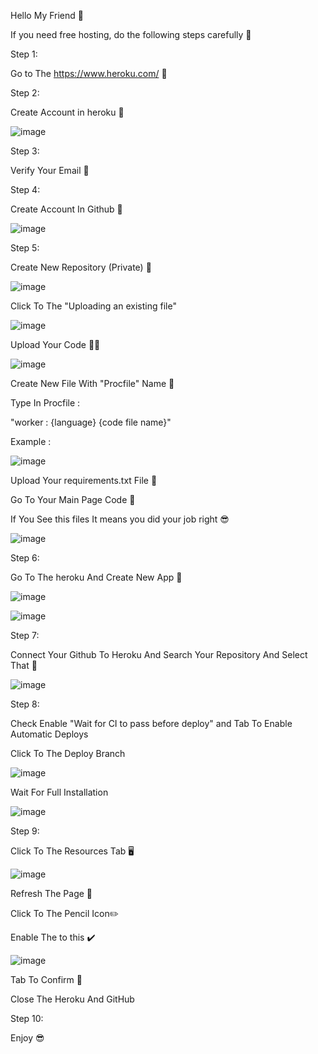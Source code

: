 Hello My Friend 👋

If you need free hosting, do the following steps carefully 📰

Step 1:

Go to The https://www.heroku.com/ 🔗

Step 2:

Create Account in heroku 💾

![image](https://user-images.githubusercontent.com/110986239/202133109-80b49e33-d76a-4e97-9f30-19858ce0d22c.png)

Step 3: 

Verify Your Email 🔑

Step 4:

Create Account In Github 🤖

![image](https://user-images.githubusercontent.com/110986239/202133696-9f875351-ee7e-416c-a76a-e19f2b2572e2.png)


Step 5:

Create New Repository (Private) 📰 

![image](https://user-images.githubusercontent.com/110986239/202133931-753912a2-6444-42ea-b768-40c1d1be5f37.png)

Click To The "Uploading an existing file"

![image](https://user-images.githubusercontent.com/110986239/202134425-d80e52d6-c14e-43b9-8428-f978835750e7.png)

Upload Your Code 👩‍💻

![image](https://user-images.githubusercontent.com/110986239/202134897-7523fa1b-56a7-4900-82ae-9b75cf218972.png)

Create New File With "Procfile" Name 📛

Type In Procfile : 

"worker : {language} {code file name}"

Example : 

![image](https://user-images.githubusercontent.com/110986239/202135310-7890f253-6a66-4db7-88f9-dcf78f54e398.png)

Upload Your requirements.txt File 🧾

Go To Your Main Page Code 📄

If You See this files It means you did your job right 😎

![image](https://user-images.githubusercontent.com/110986239/202139700-b434648b-9007-4ce8-9e2d-dadfea1506be.png)


Step 6:

Go To The heroku And Create New App 📱

![image](https://user-images.githubusercontent.com/110986239/202136245-bc8c3ee8-ae37-4990-9607-c84aab72f3cf.png)

![image](https://user-images.githubusercontent.com/110986239/202136337-288eb481-37f3-441e-a8cf-8c697d30c08d.png)

Step 7:

Connect Your Github To Heroku And Search Your Repository And Select That 🦝

![image](https://user-images.githubusercontent.com/110986239/202136924-52af1bd2-3bf1-4489-90ef-dc5cdf21b56d.png)

Step 8:

Check Enable "Wait for CI to pass before deploy" and Tab To Enable Automatic Deploys 

Click To The Deploy Branch

![image](https://user-images.githubusercontent.com/110986239/202137328-78c2fd7f-3bf5-4a3f-8f55-9144387da4fa.png)

Wait For Full Installation

![image](https://user-images.githubusercontent.com/110986239/202137562-7184a048-ba85-487a-a797-411526c91e1c.png)

Step 9:

Click To The Resources Tab 🖥

![image](https://user-images.githubusercontent.com/110986239/202138458-12080458-3683-4563-bc2b-9b05e443c5d2.png)


Refresh The Page 📃

Click To The Pencil Icon✏️

Enable The to this ✔️

![image](https://user-images.githubusercontent.com/110986239/202139121-72e371b4-4e8b-4b04-8965-2b95855b9d48.png)

Tab To Confirm 💾

Close The Heroku And GitHub

Step 10:

Enjoy 😎



